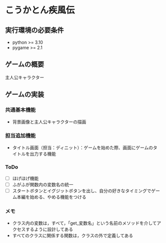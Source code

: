 #   こうかとん疾風伝

## 実行環境の必要条件
* python >= 3.10
* pygame >= 2.1

## ゲームの概要
主人公キャラクター

## ゲームの実装
### 共通基本機能
* 背景画像と主人公キャラクターの描画

### 担当追加機能
<!-- * 丸焼きエフェクト（担当：ふしみ）：バーナーにより豪華豚を丸焼きにするエフェクトに関するクラス -->
<!-- * キッチンタイマー機能（担当：ぷしみ）：制限時間以内に調理が完了しなかった場合に，豪華豚が脱走する機能
<!-- * 調理機能（担当：ぶしみ）：調理器具をキー押下により選択し，豪華豚を調理する機能 --> 
* タイトル画面（担当：ディニット）：ゲームを始めた際、画面にゲームのタイトルを出力する機能

### ToDo
- [ ] ほげほげ機能
- [ ] ふがふが関数内の変数名の統一
- [ ] スタートボタンとイグジットボタンを出し、自分の好きなタイミングでゲーム本編を始める、やめる機能をつける

### メモ
* クラス内の変数は，すべて，「get_変数名」という名前のメソッドを介してアクセスするように設計してある
* すべてのクラスに関係する関数は，クラスの外で定義してある

